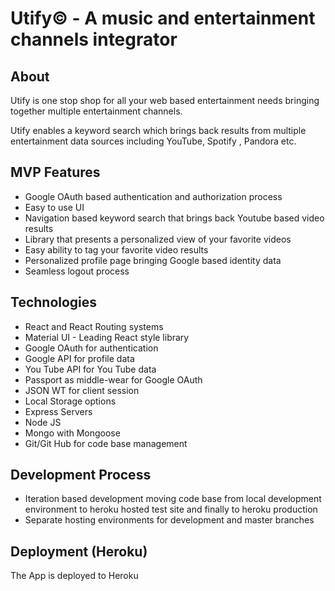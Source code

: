# Utify&copy; - A music and entertainment channels integrator

## About

Utify is one stop shop for all your web based entertainment needs bringing together multiple entertainment channels.

Utify enables a keyword search which brings back results from multiple entertainment data sources including YouTube, Spotify , Pandora etc. 

## MVP Features

*	Google OAuth based authentication and authorization process
*	Easy to use UI
*	Navigation based keyword search that brings back Youtube based video results
*	Library that presents a personalized view of your favorite videos
*	Easy ability to tag your favorite video results
*	Personalized profile page bringing Google based identity data
*	Seamless logout process


## Technologies

*	React and React Routing systems
*	Material UI - Leading React style library
*	Google OAuth for authentication
*	Google API for profile data
*	You Tube API for You Tube data
*	Passport as middle-wear for Google OAuth
*	JSON WT for client session
*	Local Storage options
*	Express Servers
*	Node JS
*	Mongo with Mongoose
*	Git/Git Hub for code base management



## Development Process

*	Iteration based development moving code base from local development environment to heroku hosted test site and finally to heroku production
*	Separate hosting environments for development and master branches


## Deployment (Heroku)

The App is deployed to Heroku
